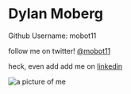 # Dylan Moberg

 Github Username: mobot11

follow me on twitter! [@mobot11](https://twitter.com/mobot11)

 heck, even add add me on [linkedin](https://www.linkedin.com/profile/public-profile-settings?trk=prof-edit-edit-public_profile)

![a picture of me](https://fbcdn-sphotos-g-a.akamaihd.net/hphotos-ak-xaf1/v/t1.0-9/10305036_10152405098447660_6764961679823508032_n.jpg?oh=b3203abb5324be7c2fb38e0baaf34b3a&oe=55A67AB5&__gda__=1437534721_593eac6f6ce6159923e116adeaf77777)
